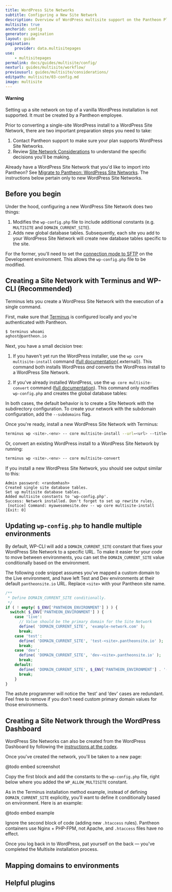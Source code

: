 ```yaml
---
title: WordPress Site Networks
subtitle: Configuring a New Site Network
description: Overview of WordPress multisite support on the Pantheon Platform.
multisite: true
anchorid: config
generator: pagination
layout: guide
pagination:
    provider: data.multisitepages
use:
    - multisitepages
permalink: docs/guides/multisite/config/
nexturl: guides/multisite/workflow/
previousurl: guides/multisite/considerations/
editpath: multisite/03-config.md
image: multisite
---
```

<div class="alert alert-danger">
<h4 class="info">Warning</h4>
<p markdown="1">Setting up a site network on top of a vanilla WordPress installation is not supported. It must be created by a Pantheon employee.</p>
</div>

Prior to converting a single-site WordPress install to a WordPress Site Network, there are two important preparation steps you need to take:


1. Contact Pantheon support to make sure your plan supports WordPress Site Networks.
2. Review [Site Network Considerations](/docs/guides/multisite/considerations/) to understand the specific decisions you'll be making.

Already have a WordPress Site Network that you'd like to import into Pantheon? See [Migrate to Pantheon: WordPress Site Networks](/docs/wordpress-site-networks/). The instructions below pertain only to new WordPress Site Networks.

## Before you begin

Under the hood, configuring a new WordPress Site Network does two things:


1. Modifies the `wp-config.php` file to include additional constants (e.g. `MULTISITE`  and `DOMAIN_CURRENT_SITE`).
2. Adds new global database tables. Subsequently, each site you add to your WordPress Site Network will create new database tables specific to the site.

For the former, you'll need to set the [connection mode to SFTP](/docs/sftp#sftp-mode) on the Development environment. This allows the `wp-config.php` file to be modified.


## Creating a Site Network with Terminus and WP-CLI (Recommended)

Terminus lets you create a WordPress Site Network with the execution of a single command.

First, make sure that [Terminus](/docs/terminus) is configured locally and you're authenticated with Pantheon.

``` bash
$ terminus whoami
aghost@pantheon.io
```

Next, you have a small decision tree:


1. If you haven't yet run the WordPress installer, use the `wp core multisite-install` command ([full documentation](https://developer.wordpress.org/cli/commands/core/multisite-install/){.external}). This command both installs WordPress *and* converts the WordPress install to a WordPress Site Network.

2. If you've already installed WordPress, use the `wp core multisite-convert` command ([full documentation](https://developer.wordpress.org/cli/commands/core/multisite-install/)). This command only modifies `wp-config.php` and creates the global database tables:

In both cases, the default behavior is to create a Site Network with the subdirectory configuration. To create your network with the subdomain configuration, add the `--subdomains` flag.

Once you're ready, install a new WordPress Site Network with Terminus:

```bash
terminus wp <site>.<env> -- core multisite-install --url=<url> --title=<site-title> --admin_user=<username> --admin_email=<email>
```

Or, convert an existing WordPress install to a WordPress Site Network by running:

```bash
terminus wp <site>.<env> -- core multisite-convert
```

If you install a new WordPress Site Network, you should see output similar to this:

```nohighlight
Admin password: <randomhash>
Created single site database tables.
Set up multisite database tables.
Added multisite constants to 'wp-config.php'.
Success: Network installed. Don't forget to set up rewrite rules.
 [notice] Command: myawesomesite.dev -- wp core multisite-install [Exit: 0]
```

## Updating `wp-config.php` to handle multiple environments

By default, WP-CLI will add a `DOMAIN_CURRENT_SITE` constant that fixes your WordPress Site Network to a specific URL. To make it easier for your code to move between environments, you can set the `DOMAIN_CURRENT_SITE` value conditionally based on the environment.

The following code snippet assumes you've mapped a custom domain to the Live environment, and have left Test and Dev environments at their default `pantheonsite.io` URL. Replace `<site>` with your Pantheon site name.


```php
/**
 * Define DOMAIN_CURRENT_SITE conditionally.
 */
if ( ! empty( $_ENV['PANTHEON_ENVIRONMENT'] ) ) {
  switch( $_ENV['PANTHEON_ENVIRONMENT'] ) {
    case 'live':
      // Value should be the primary domain for the Site Network
      define( 'DOMAIN_CURRENT_SITE', 'example-network.com' );
      break;
    case 'test':
      define( 'DOMAIN_CURRENT_SITE', 'test-<site>.pantheonsite.io' );
      break;
    case 'dev':
      define( 'DOMAIN_CURRENT_SITE', 'dev-<site>.pantheonsite.io' );
      break;
    default:
      define( 'DOMAIN_CURRENT_SITE', $_ENV['PANTHEON_ENVIRONMENT'] . '-' . $_ENV['PANTHEON_SITE_NAME'] . '.pantheonsite.io' );
      break;
    }
}
```
The astute programmer will notice the ‘test' and ‘dev' cases are redundant. Feel free to remove if you don't need custom primary domain values for those environments.

## Creating a Site Network through the WordPress Dashboard

WordPress Site Networks can also be created from the WordPress Dashboard by following the [instructions at the codex](https://codex.wordpress.org/Create_A_Network).

Once you've created the network, you'll be taken to a new page:

@todo embed screenshot

Copy the first block and add the constants to the `wp-config.php` file, right below where you added the `WP_ALLOW_MULTISITE` constant.

As in the Terminus installation method example, instead of defining `DOMAIN_CURRENT_SITE` explicitly, you'll want to define it conditionally based on environment. Here is an example:

@todo embed example

Ignore the second block of code (adding new `.htaccess` rules). Pantheon containers use Nginx + PHP-FPM, not Apache, and `.htaccess` files have no effect.

Once you log back in to WordPress, pat yourself on the back — you've completed the Multisite installation process.


## Mapping domains to environments


## Helpful plugins
